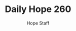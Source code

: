 ---
image: /assets/img/daily-hope-default-artwork.png
title: Daily Hope 260
number: 260
categories:
  - Daily Hope
author: Hope Staff
notes: Daily Hope 260
embed: >-
  <iframe style="border-radius:12px" src="https://open.spotify.com/embed/episode/1h5QXI6xNPnsGOGNO9aiCT?utm_source=generator" width="100%" height="152" frameBorder="0" allowfullscreen="" allow="autoplay; clipboard-write; encrypted-media; fullscreen; picture-in-picture" loading="lazy"></iframe>
---